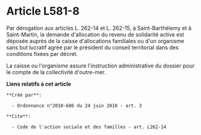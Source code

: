 # Article L581-8

Par dérogation aux articles L. 262-14 et L. 262-15, à Saint-Barthélemy et à Saint-Martin, la demande d'allocation du revenu
de solidarité active est déposée auprès de la caisse d'allocations familiales ou d'un organisme sans but lucratif agréé par
le président du conseil territorial dans des conditions fixées par décret. 

La caisse ou l'organisme assure l'instruction administrative du dossier pour le compte de la collectivité d'outre-mer.

**Liens relatifs à cet article**

	**Créé par**:

	  - Ordonnance n°2010-686 du 24 juin 2010 - art. 3

	**Cite**:

	  - Code de l'action sociale et des familles - art. L262-14
